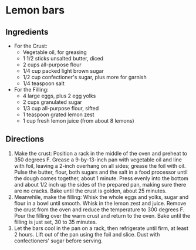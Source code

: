 Lemon bars
==========

Ingredients
-----------

- For the Crust:
    - Vegetable oil, for greasing
    - 1 1/2 sticks unsalted butter, diced
    - 2 cups all-purpose flour
    - 1/4 cup packed light brown sugar
    - 1/2 cup confectioner's sugar, plus more for garnish
    - 1/4 teaspoon salt
- For the Filling:
    - 4 large eggs, plus 2 egg yolks
    - 2 cups granulated sugar
    - 1/3 cup all-purpose flour, sifted
    - 1 teaspoon grated lemon zest
    - 1 cup fresh lemon juice (from about 8 lemons)

Directions
----------

1. Make the crust: Position a rack in the middle of the oven and preheat to 350 degrees F. Grease a 9-by-13-inch pan with vegetable oil and line with foil, leaving a 2-inch overhang on all sides; grease the foil with oil. Pulse the butter, flour, both sugars and the salt in a food processor until the dough comes together, about 1 minute. Press evenly into the bottom and about 1/2 inch up the sides of the prepared pan, making sure there are no cracks. Bake until the crust is golden, about 25 minutes.
2. Meanwhile, make the filling: Whisk the whole eggs and yolks, sugar and flour in a bowl until smooth. Whisk in the lemon zest and juice. Remove the crust from the oven and reduce the temperature to 300 degrees F. Pour the filling over the warm crust and return to the oven. Bake until the filling is just set, 30 to 35 minutes.
3. Let the bars cool in the pan on a rack, then refrigerate until firm, at least 2 hours. Lift out of the pan using the foil and slice. Dust with confectioners' sugar before serving.
